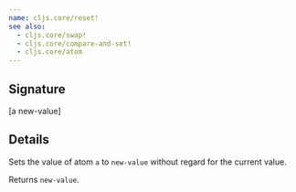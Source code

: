 ```yaml
---
name: cljs.core/reset!
see also:
  - cljs.core/swap!
  - cljs.core/compare-and-set!
  - cljs.core/atom
---
```


## Signature
[a new-value]


## Details

Sets the value of atom `a` to `new-value` without regard for the current value.

Returns `new-value`.
